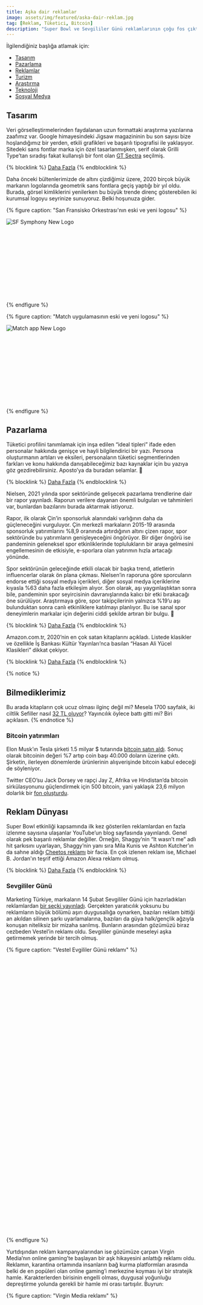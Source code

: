```yaml
---
title: Aşka dair reklamlar
image: assets/img/featured/aska-dair-reklam.jpg
tag: [Reklam, Tüketici, Bitcoin]
description: "Super Bowl ve Sevgililer Günü reklamlarının çoğu fos çıktı. Nadir güzellikleri sizin için ayıklayıp bu yazıda sunduk."
---
```


İlgilendiğiniz başlığa atlamak için:
- [Tasarım](#tasarım)
- [Pazarlama](#pazarlama)
- [Reklamlar](#reklam-dünyası)
- [Turizm](#turizm)
- [Araştırma](#araştırma)
- [Teknoloji](#teknoloji)
- [Sosyal Medya](#sosyal-medya)

## Tasarım

Veri görselleştirmelerinden faydalanan uzun formattaki araştırma yazılarına zaafımız var. Google himayesindeki Jigsaw magazininin bu son sayısı bize hoşlandığımız bir yerden, etkili grafikleri ve başarılı tipografisi ile yaklaşıyor. Sitedeki sans fontlar marka için özel tasarlanmışken, serif olarak Grilli Type’tan sıradışı fakat kullanışlı bir font olan [GT Sectra](https://www.grillitype.com/typeface/gt-sectra) seçilmiş.

{% blocklink %}
[Daha Fazla](https://jigsaw.google.com/the-current/white-supremacy/data-visualization/)
{% endblocklink %}

Daha önceki bültenlerimizde de altını çizdiğimiz üzere, 2020 birçok büyük markanın logolarında geometrik sans fontlara geçiş yaptığı bir yıl oldu. Burada, görsel kimliklerini yenilerken bu büyük trende direnç gösterebilen iki kurumsal logoyu seyrinize sunuyoruz. Belki hoşunuza gider.

{% figure caption: "San Fransisko Orkestrası'nın eski ve yeni logosu" %}
<div class="ratio-box" style="padding-bottom: 40.0417101%">
<img alt="SF Symphony New Logo" class="lazyload" data-src="/assets/img/content/sf-sym-logo.jpg">
</div>
{% endfigure %}

{% figure caption: "Match uygulamasının eski ve yeni logosu" %}
<div class="ratio-box" style="padding-bottom: 40.0417101%">
<img alt="Match app New Logo" class="lazyload" data-src="/assets/img/content/match-logo.jpg">
</div>
{% endfigure %}

## Pazarlama

Tüketici profilini tanımlamak için inşa edilen “ideal tipleri” ifade eden personalar hakkında genişçe ve hayli bilgilendirici bir yazı. Persona oluşturmanın artıları ve eksileri, personaların tüketici segmentlerinden farkları ve konu hakkında danışabileceğimiz bazı kaynaklar için bu yazıya göz gezdirebilirsiniz. Aposto’ya da buradan selamlar. 👋

{% blocklink %}
[Daha Fazla](https://apos.to/i/bulten-17-personalar)
{% endblocklink %}

Nielsen, 2021 yılında spor sektöründe gelişecek pazarlama trendlerine dair bir rapor yayınladı. Raporun verilere dayanan önemli bulguları ve tahminleri var, bunlardan bazılarını burada aktarmak istiyoruz. 

Rapor, ilk olarak Çin’in sponsorluk alanındaki varlığının daha da güçleneceğini vurguluyor. Çin merkezli markaların 2015-19 arasında sponsorluk yatırımlarını %8,9 oranında artırdığının altını çizen rapor, spor sektöründe bu yatırımların genişleyeceğini öngörüyor. Bir diğer öngörü ise pandeminin geleneksel spor etkinliklerinde toplulukların bir araya gelmesini engellemesinin de etkisiyle, e-sporlara olan yatırımın hızla artacağı yönünde. 

Spor sektörünün geleceğinde etkili olacak bir başka trend, atletlerin influencerlar olarak ön plana çıkması. Nielsen’in raporuna göre sporcuların endorse ettiği sosyal medya içerikleri, diğer sosyal medya içeriklerine kıyasla %63 daha fazla etkileşim alıyor. Son olarak, aşı yaygınlaştıktan sonra bile, pandeminin spor seyircisinin davranışlarında kalıcı bir etki bırakacağı öne sürülüyor. Araştırmaya göre, spor takipçilerinin yalnızca %19’u aşı bulunduktan sonra canlı etkinliklere katılmayı planlıyor. Bu ise sanal spor deneyimlerin markalar için değerini ciddi şekilde artıran bir bulgu. 🏀

{% blocklink %}
[Daha Fazla](https://www.nielsen.com/us/en/insights/report/2021/the-changing-value-of-sponsorship-2021-sports-marketing-trends/)
{% endblocklink %}

Amazon.com.tr, 2020’nin en çok satan kitaplarını açıkladı. Listede klasikler ve özellikle İş Bankası Kültür Yayınları’nca basılan “Hasan Ali Yücel Klasikleri” dikkat çekiyor.

{% blocklink %}
[Daha Fazla](https://digitalage.com.tr/amazon-com-tr-2020nin-en-cok-satan-kitaplarini-acikladi/)
{% endblocklink %}

{% notice %}
## Bilmediklerimiz
Bu arada kitapların çok ucuz olması ilginç değil mi? Mesela 1700 sayfalık, iki ciltlik Sefiller nasıl [32 TL oluyor](https://www.amazon.com.tr/Sefiller-Kitap-Tak%C4%B1m-Victor-Hugo/dp/6053324744/ref=sr_1_3?__mk_tr_TR=%C3%85M%C3%85%C5%BD%C3%95%C3%91&crid=I8MM62A74DNF&dchild=1&keywords=kitap&qid=1613500322&sprefix=kitap%2Caps%2C226&sr=8-3)? Yayıncılık öylece battı gitti mi? Biri açıklasın.
{% endnotice %}

### Bitcoin yatırımları

Elon Musk’ın Tesla şirketi 1.5 milyar $ tutarında [bitcoin satın aldı](https://techcrunch.com/2021/02/08/tesla-buys-1-5b-in-bitcoin-may-accept-the-cryptocurrency-as-payment-in-the-future). Sonuç olarak bitcoinin değeri %7 artıp coin başı 40.000 doların üzerine çıktı. Şirketin, ilerleyen dönemlerde ürünlerinin alışverişinde bitcoin kabul edeceği de söyleniyor. 

Twitter CEO’su Jack Dorsey ve rapçi Jay Z, Afrika ve Hindistan’da bitcoin sirkülasyonunu güçlendirmek için 500 bitcoin, yani yaklaşık 23,6 milyon dolarlık bir [fon oluşturdu](https://techcrunch.com/2021/02/12/jack-dorsey-and-jay-z-invest-23-6-million-to-fund-bitcoin-development). 

## Reklam Dünyası

Super Bowl etkinliği kapsamında ilk kez gösterilen reklamlardan en fazla izlenme sayısına ulaşanlar YouTube’un blog sayfasında yayınlandı. Genel olarak pek başarılı reklamlar değiller. Örneğin, Shaggy’nin “It wasn’t me” adlı hit şarkısını uyarlayan, Shaggy’nin yanı sıra Mila Kunis ve Ashton Kutcher’ın da sahne aldığı [Cheetos reklamı](https://www.youtube.com/watch?v=o7yvrDTtsHw&feature=emb_title) bir facia. En çok izlenen reklam ise, Michael B. Jordan'ın teşrif ettiği Amazon Alexa reklamı olmuş.

{% blocklink %}
[Daha Fazla](https://blog.youtube/news-and-events/2021-youtube-adblitz-awards/)
{% endblocklink %}

### Sevgililer Günü

Marketing Türkiye, markaların 14 Şubat Sevgililer Günü için hazırladıkları reklamlardan [bir seçki yayınladı](https://www.marketingturkiye.com.tr/haberler/markalar-aska-geldi-iste-2021in-sevgililer-gunu-kampanyalari/). Gerçekten yaratıcılık yoksunu bu reklamların büyük bölümü aşırı duygusallığa oynarken, bazıları reklam bittiği an akıldan silinen şarkı uyarlamalarına, bazıları da güya halk/gençlik ağzıyla konuşan niteliksiz bir mizaha sarılmış. Bunların arasından gözümüzü biraz cezbeden Vestel’in reklamı oldu. Sevgililer gününde meseleyi aşka getirmemek yerinde bir tercih olmuş.

{% figure caption: "Vestel Evgililer Günü reklamı" %}
<div class="ratio-box" style="padding-bottom: 56.2034739%">
<iframe class="lazyload" width="806" height="453" data-src="https://www.youtube.com/embed/b4_zEZ9xTmM" frameborder="0" allow="accelerometer; autoplay; clipboard-write; encrypted-media; gyroscope; picture-in-picture" allowfullscreen></iframe>
</div>
{% endfigure %}

Yurtdışından reklam kampanyalarından ise gözümüze çarpan Virgin Media’nın online gaming’te başlayan bir aşk hikayesini anlattığı reklamı oldu. Reklamın, karantina ortamında insanların bağ kurma platformları arasında belki de en popüleri olan online gaming’i merkezine koyması iyi bir stratejik hamle. Karakterlerden birisinin engelli olması, duygusal yoğunluğu depreştirme yolunda gerekli bir hamle mi orası tartışılır. Buyrun:

{% figure caption: "Virgin Media reklamı" %}
<div class="ratio-box" style="padding-bottom: 56.2034739%">
<iframe class="lazyload" width="806" height="453" data-src="https://www.youtube.com/embed/VDzu2DHtWac" frameborder="0" allow="accelerometer; autoplay; clipboard-write; encrypted-media; gyroscope; picture-in-picture" allowfullscreen></iframe>
</div>
{% endfigure %}

Konumuz aşkken, Norveçli bir seks oyuncakları firmasının bu mükemmel reklamına dikkat çekelim. “Her ilişkinin biraz heyecana ihtiyacı vardır” diyen, yalın ve nokta atışı bir çalışma. Budur!

{% figure caption: "Kondomeriet - İlişki reklamı" %}
<div style="padding:56.25% 0 0 0;position:relative;"><iframe src="https://player.vimeo.com/video/501249430?color=D95E7B&byline=0&portrait=0" style="position:absolute;top:0;left:0;width:100%;height:100%;" frameborder="0" allow="autoplay; fullscreen; picture-in-picture" allowfullscreen></iframe></div><script src="https://player.vimeo.com/api/player.js"></script>
{% endfigure %}

## Turizm

Yeni Zelanda turizminin yeni kampanyası farklı ve biraz da kışkırtıcı bir kampanya düzenliyor. YouTube’dan video serisi olarak yayınlanan kampanyada, bir bekçi, influencerların etkileşim için Yeni Zelanda’nın popüler lokasyonlarında fotoğraf çekmesini engellemeye çalışıyor. Sürekli aynı mekanlarda benzer içerikler üreten influencerlara karşı “Yeni Bir Şey Yap!” sloganıyla harekete geçen Yeni Zelanda, bazı sosyal medyacıların kalbini kırmak pahasına akılda kalıcı bir iş çıkarmış. Videonun en çok güldüren yeri bekçinin lavanta tarlasında fedora şapka bulması oldu.

{% figure caption: "Yeni Zelanda: Sosyal etki altında seyahat etmek" %}
<div class="ratio-box" style="padding-bottom: 56.25%">
<iframe class="lazyload" width="800" height="450" data-src="https://www.youtube.com/embed/Trs-isdu4eE" frameborder="0" allow="accelerometer; autoplay; clipboard-write; encrypted-media; gyroscope; picture-in-picture" allowfullscreen></iframe>
</div>
{% endfigure %}

Portekiz’in güçlü turizm ekonomisi şimdilerde zor zamanlardan geçiyor. 2020’de yüzde 76 küçülmeyle 4 milyondan az yabancı turist ağırlayan ülkede, virüs sebepli vakaların yeniden yükselmesiyle 2021 de kötü başladı. Şu ana dek, Covid-19 sebebiyle 15 binin üzerinde kişinin hayatını kaybettiği ülkede gözler, devletin işletmelere yapacağı yardım paketinde.

{% blocklink %}
[Daha Fazla](https://skift.com/2021/02/15/portugals-once-booming-tourism-sector-suffers-worst-slump-since-1980s/)
{% endblocklink %}

GWI’nın, ABD ve İngiltere vatandaşlarının Covid sonrası seyahat planlarını anlamak için yaptığı araştırmada, seyahat markalarının güvenilir sağlık sigortaları sunmasını en çok isteyen yaş grubu olarak Z kuşağı ön plana çıkmış.

{% blocklink %}
[Daha Fazla](https://blog.globalwebindex.com/trends/vacationers-have-changed-in-2021/)
{% endblocklink %}

## Araştırma

Bu hafta bizim yaptığımız mütevazi ama enteresan bir araştırmayı sizlerle paylaşıyoruz. Bazı sosyal medya ağlarının Google’da ne yoğunlukta arandığına dair verileri aynı grafikte karşılaştırıyoruz. 2004 yılından beri toplanan bu veriler, belirlenen dönem içerisinde 0 ile 100 arası bir değer alıyor. İlk grafiğimiz, MySpace’in 2007’de Google aramalarında elde ettiği hakimiyetin daha sonraları Twitter, Instagram ve Snapchat gibi uygulamalarca geçilemediğini gösteriyor. Twitter’ın 2013’te zirve yaptığını, sonra alçalıp, son yıllarda ise tekrar yükselişe geçtiğini fark ediyoruz. Instagram’ın 2012’den itibaren müthiş bir hızla yükseldiğini ama 2020’yi (büyük ihtimalle TikTok sebebiyle) çok parlak geçirmediğini görüyoruz. 

{% figure caption: "Sosyal medya ağları hakkında Google aramaları" %}
<div class="ratio-box" style="padding-bottom: 75.9150805%">
<img alt="Google trends graifiği" class="lazyload" data-src="/assets/img/content/sm-google-trends.jpg">
</div>
{% endfigure %}

Tabi, yukarıdaki grafikte göstermediğimiz filin adı Facebook. Aşağıdaki grafikte, diğer sosyal medya ağları arasında en yüksek değere sahip olan Myspace ve Facebook’un karşılaştırmasını veriyoruz. Myspace cüce kalıyor.

{% figure caption: "Myspace ve Facebook karşılaştırması" %}
<div class="ratio-box" style="padding-bottom: 75.66313%">
<img alt="Google trends grafiği" class="lazyload" data-src="/assets/img/content/facebook-myspace.jpg">
</div>
{% endfigure %}

Google, pandemi sürecinde değişen yeme-içme alışkanlıklarına dair rapor yayınladı. Rapor, ABD toplumundan elde edilen veriler üzerine kurulu olsa da, gözlemlenen online alışverişteki yaygınlaşma ve sağlıklı beslenme ve kişisel bakımın popülerleşmesi gibi trendler dünyanın geri kalanı için de bir fikir veriyor.

{% blocklink %}
[Daha Fazla](https://www.thinkwithgoogle.com/consumer-insights/trending-data-shorts/food-mealtime-data-insights)
{% endblocklink %}

Microsoft, 2021 tüketici trendleri üzerine bir rapor yayınladı. Raporda, perakende satış, sağlık, seyahat, teknoloji ve finansal hizmetler başlıkları altında gelişen tüketici eğilimleri mercek altına alınıyor.

{% blocklink %}
[Daha Fazla](https://about.ads.microsoft.com/en-us/insights/g/consumer-trends-2021-report)
{% endblocklink %}

## Teknoloji

{% figure caption: "Unreal Engine: MetaHuman Creator" %}
<div class="ratio-box" style="padding-bottom: 56.25%">
<iframe class="lazyload" width="800" height="450" data-src="https://www.youtube.com/embed/S3F1vZYpH8c" frameborder="0" allow="accelerometer; autoplay; clipboard-write; encrypted-media; gyroscope; picture-in-picture" allowfullscreen></iframe>
</div>
{% endfigure %}

Oyun grafikleri alanında çalışan Unreal Engine gelecek aylarda test sürüşüne çıkaracağı “MetaHuman Creator” projesini duyurdu. Bulut bazlı olacak bu uygulama sayesinde, hayal ettiğiniz “dijital insanı” en küçük ayrıntısına kadar tasarlayabilecek ve anime edebileceksiniz. Bu uygulama sayesinde, Unreal Engine ultra-gerçekçi dijital karakter oluşturma sürecini haftalardan dakikalara indirmeyi hedefliyor. Yukarıdaki videodan anlaşıldığı kadarıyla sonuçlar oldukça etkileyici. Unreal Engine’in sitesindeki açıklamayı okumak için böyle buyrun:

{% blocklink %}
[Daha Fazla](https://www.unrealengine.com/en-US/blog/a-sneak-peek-at-metahuman-creator-high-fidelity-digital-humans-made-easy)
{% endblocklink %}

## Sosyal Medya

LinkedIn, “Return to Growth 2021” adıyla 47 sayfalık yeni bir dijital magazin yayınladı. Başarılı kampanya örnekleri ve uzman görüşlerini içeren yayında ayrıca LinkedIn’e dair en güncel veriler de bulunuyor. Buna göre LinkedIn’in 200 ülkede 706 milyonun üzerinde kullanıcısı var. Bir diğer ilginç veri ise sosyal medyadan şirket sitelerine yapılan tüm yönlendirmelerin yüzde 45’inin LinkedIn üzerinden yapılması. Bu, devasa bir oran.

{% blocklink %}
[Daha Fazla](https://www.flipsnack.com/SophisticatedMarketerQuarterly/return-to-growth-2021.html/full-view.html)
{% endblocklink %}

{% figure caption: "TikTok: Türkiye'de müzik kategorisinde en popüler hashtagler" %}
<div class="ratio-box" style="padding-bottom: 58.0071174%">
<img alt="TikTok hashtagler" class="lazyload" data-src="/assets/img/content/tiktok-hashtag.jpg">
</div>
{% endfigure %}

TikTok, yayınladığı trend raporuyla, 2020’nin en popüler içerik kategorilerini [açıkladı](https://www.tiktok.com/business/en/blog/our-tiktok-trend-report-is-here-discover-whats-next?fbclid=IwAR0oU541M_XbvL6cOJM0FK_c-jjcDGZAAJtyo2uLZMCrWUTMTBOz5d8yAPE). Uygulama, Türkiye’nin de içerisinde olduğu bir dizi ülkeye dair lokal trendleri de raporlaştırmış. Türkiye üzerine olan raporda en dikkat çekici veri, müzik kategorisinde en popüler iki hashtag’in Blackpink ve BTS olması. Raporda da belirtildiği gibi K-Pop’u yaygın olarak tüketen ve TikTok’un hakim profilini oluşturan Z kuşağı çoktan önemli bir segment haline çoktan geldi. Türkiye raporuna buradan erişebilirsiniz:

{% blocklink %}
[Daha Fazla](https://mcusercontent.com/3117629644bee594803598241/files/3c90fb07-8d83-4f00-8e57-bb1bc74e020d/TikTok__What_s_Next_Trend_Report___TR.pdf)
{% endblocklink %}

### Sosyal Medyadan Kısa Kısa

- Türkiye’den reklam vermenin yasaklandığı Twitter, 2020 reklam gelirlerini bir önceki yıla göre %31 artırarak 1,15 milyar dolara [ulaştırdı](https://www.thedrum.com/news/2021/02/11/twitter-ad-revenues-exceed-1bn-ceo-says-trump-ban-forever).
- Instagram’ın açıklamasına göre, üzerinde TikTok watermark’ı bulunan Reels içerikleri Instagram algoritmasında [promote edilmeyecek](https://www.theverge.com/2021/2/9/22274332/instagram-algorithm-tiktok-watermark-recommendation-software-best-practices). Instagram bu kararında başka platformlardan aktarılan Reelslerin kalitesinin düşük olduğundan bahsetse de, yaygın kanı TikTok ile olan rekabetin kararda etkili olduğu yönünde.
- Günde 50 milyon kullanıcının online olduğu Reddit, 2021 yılındaki stratejik hamleleri için 250 milyon dolar bağış topladığını [açıkladı](https://redditblog.com/2021/02/08/fueling-reddits-future/). Bu paranın, özellikle reklam ve video optimizasyonu için harcanacağı belirtilirken, yeni pazarlara açılmak ve çalışan sayısını iki katına çıkarmak da Reddit’in 2021 hedefleri arasında olacak.

*****

Bu haftalık tam burada duruyoruz. Haftaya devam etmek üzere. 🚀